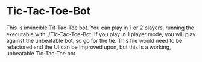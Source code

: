 # Tic-Tac-Toe-Bot
This is invincible Tit-Tac-Toe bot. You can play in 1 or 2 players, running the executable with ./Tic-Tac-Toe-Bot. If you play in 1 player mode,
you will play against the unbeatable bot, so go for the tie. This file would need to be refactored and the UI can be improved upon, but this is 
a working, unbeatable Tic-Tac-Toe bot.
